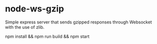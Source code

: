 # node-ws-gzip
Simple express server that sends gzipped responses through Websocket with the use of zlib.

npm install && npm run build && npm start

